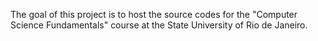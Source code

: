 The goal of this project is to host the source codes for the "Computer Science Fundamentals" course at the State University of Rio de Janeiro.